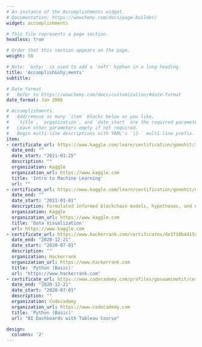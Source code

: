 ```yaml
---
# An instance of the Accomplishments widget.
# Documentation: https://wowchemy.com/docs/page-builder/
widget: accomplishments

# This file represents a page section.
headless: true

# Order that this section appears on the page.
weight: 50

# Note: `&shy;` is used to add a 'soft' hyphen in a long heading.
title: 'Accomplish&shy;ments'
subtitle:

# Date format
#   Refer to https://wowchemy.com/docs/customization/#date-format
date_format: Jan 2006

# Accomplishments.
#   Add/remove as many `item` blocks below as you like.
#   `title`, `organization`, and `date_start` are the required parameters.
#   Leave other parameters empty if not required.
#   Begin multi-line descriptions with YAML's `|2-` multi-line prefix.
item:
- certificate_url: https://www.kaggle.com/learn/certification/gomohit/intro-to-machine-learning
  date_end: ""
  date_start: "2021-01-25"
  description: ""
  organization: Kaggle
  organization_url: https://www.kaggle.com
  title: 'Intro to Machine Learning'
  url: ""
- certificate_url: https://www.kaggle.com/learn/certification/gomohit/data-visualization
  date_end: ""
  date_start: "2021-01-01"
  description: Formulated informed blockchain models, hypotheses, and use cases.
  organization: Kaggle
  organization_url: https://www.kaggle.com
  title: 'Data Visualization'
  url: https://www.kaggle.com
- certificate_url: https://www.hackerrank.com/certificates/8e1f18b4415a
  date_end: "2020-12-21"
  date_start: "2020-07-01"
  description: ""
  organization: Hackerrank
  organization_url: https://www.hackerrank.com
  title: 'Python (Basic)'
  url: "https://www.hackerrank.com"
- certificate_url: https://www.codecademy.com/profiles/goswamimohit/certificates/050d7cf465567fdd0c9abb1fbf20e269
  date_end: "2020-12-21"
  date_start: "2020-07-01"
  description: ""
  organization: Codecademy
  organization_url: https://www.codecademy.com
  title: 'Python (Basic)'
  url: "BI Dashboards with Tableau Course"

design:
  columns: '2' 
---
```

